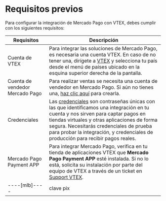 # Requisitos previos

Para configurar la integración de Mercado Pago con VTEX, debes cumplir con los siguientes requisitos:

| Requisitos | Descripción |
| --- | --- |
| Cuenta de VTEX | Para integrar las soluciones de Mercado Pago, es necesaria una cuenta VTEX. En caso de no tener una, dirígete a [VTEX](https://vtex.com/ar-es/contacto/)  y selecciona tu país desde el menú de países ubicado en la esquina superior derecha de la pantalla.|
| Cuenta de vendedor Mercado Pago | Para realizar ventas se necesita una cuenta de vendedor en Mercado Pago. Si aún no tienes una, [haz clic aquí](https://www.mercadopago[FAKER][URL][DOMAIN]/hub/registration/landing) para crearla.|
| Credenciales | Las [credenciales](/developers/es/docs/vtex/additional-content/your-integrations/credentials) son contraseñas únicas con las que identificamos una integración en tu cuenta y nos sirven para captar pagos en tiendas virtuales y otras aplicaciones de forma segura. Necesitarás credenciales de prueba para probar la integración, y credenciales de producción para recibir pagos reales.|
| Mercado Pago Payment APP |Para integrar Mercado Pago, verifica en tu tienda de aplicaciones VTEX que **Mercado Pago Payment APP** esté instalada. Si no lo está, solicita su instalación por parte del equipo de VTEX a través de un ticket en [Support VTEX](https://help.vtex.com/es/support).|
----[mlb]----| clave pix | Para disponibilizar Pix en tu integración con Mercado Pago, es necesario que tu clave pix esté configurada. En caso de no tener una, [aprende a configurarla](https://www.mercadopago.com.br/ajuda/17843).| ------------